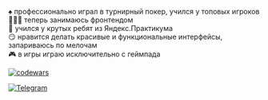 ♠️ профессионально играл в турнирный покер, учился у топовых игроков  
🧑🏻‍💻 теперь занимаюсь фронтендом  
📖 учился у крутых ребят из Яндекс.Практикума  
😏 нравится делать красивые и функциональные интерфейсы, запариваюсь по мелочам  
🎮 в игры играю исключительно с геймпада  

[![codewars](https://www.codewars.com/users/ArtyemSavchenko/badges/micro)](https://www.codewars.com/users/ArtyemSavchenko)  

[![Telegram](https://img.shields.io/badge/Telegram-2CA5E0?style=for-the-badge&logo=telegram&logoColor=white)](https://t.me/artyem_savchenko)
